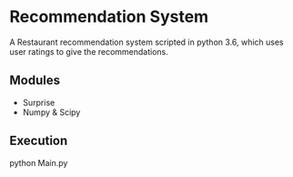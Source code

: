 # Recommendation System
A Restaurant recommendation system scripted in python 3.6, which uses user ratings to give the recommendations.

## Modules
* Surprise
* Numpy & Scipy

## Execution
python Main.py
